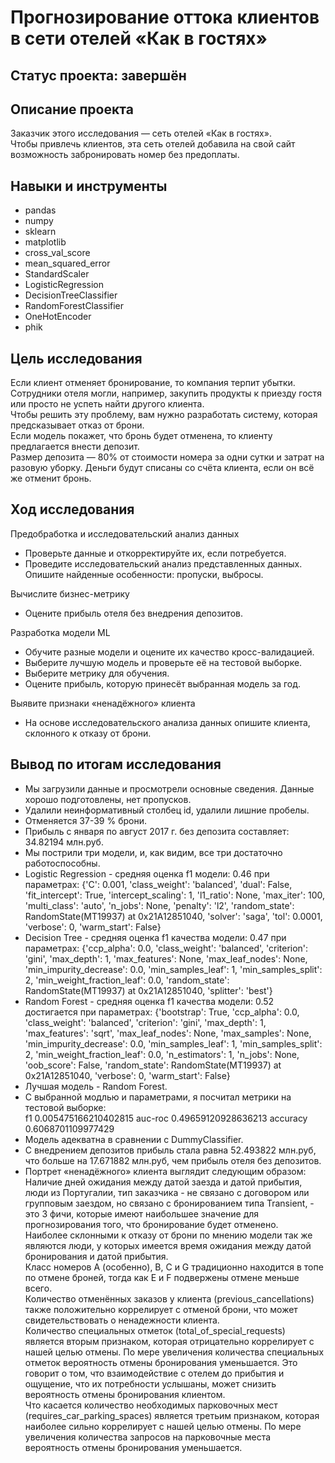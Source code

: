 # Прогнозирование оттока клиентов в сети отелей «Как в гостях»

## Статус проекта: завершён

## Описание проекта

Заказчик этого исследования — сеть отелей «Как в гостях».   
Чтобы привлечь клиентов, эта сеть отелей добавила на свой сайт возможность забронировать номер без предоплаты.  

## Навыки и инструменты

- pandas
- numpy
- sklearn
- matplotlib
- cross_val_score
- mean_squared_error
- StandardScaler
- LogisticRegression
- DecisionTreeClassifier
- RandomForestClassifier
- OneHotEncoder
- phik

## Цель исследования

Если клиент отменяет бронирование, то компания терпит убытки. Сотрудники отеля могли, например, закупить продукты к приезду гостя или просто не успеть найти другого клиента.  
Чтобы решить эту проблему, вам нужно разработать систему, которая предсказывает отказ от брони.  
Если модель покажет, что бронь будет отменена, то клиенту предлагается внести депозит.  
Размер депозита — 80% от стоимости номера за одни сутки и затрат на разовую уборку. Деньги будут списаны со счёта клиента, если он всё же отменит бронь.

## Ход исследования

Предобработка и исследовательский анализ данных    

 * Проверьте данные и откорректируйте их, если потребуется.      
 * Проведите исследовательский анализ представленных данных. Опишите найденные особенности: пропуски, выбросы.      
         
Вычислите бизнес-метрику     

 * Оцените прибыль отеля без внедрения депозитов.      
      
Разработка модели ML       

 * Обучите разные модели и оцените их качество кросс-валидацией.    
 * Выберите лучшую модель и проверьте её на тестовой выборке.      
 * Выберите метрику для обучения.      
 * Оцените прибыль, которую принесёт выбранная модель за год.      

Выявите признаки «ненадёжного» клиента      

 * На основе исследовательского анализа данных опишите клиента, склонного к отказу от брони.  

## Вывод по итогам исследования

* Мы загрузили данные и просмотрели основные сведения. Данные хорошо подготовлены, нет пропусков.  
* Удалили неинформативный столбец id, удалили лишние пробелы. 
* Отменяется 37-39 % брони. 
* Прибыль с января по август 2017 г. без депозита составляет: 34.82194 млн.руб.
* Мы пострили три модели, и, как видим, все три достаточно работоспособны.
* Logistic Regression - средняя оценка f1  модели: 0.46     при параметрах:
{'C': 0.001, 'class_weight': 'balanced', 'dual': False, 'fit_intercept': True, 'intercept_scaling': 1, 'l1_ratio': None, 'max_iter': 100, 'multi_class': 'auto', 'n_jobs': None, 'penalty': 'l2', 'random_state': RandomState(MT19937) at 0x21A12851040, 'solver': 'saga', 'tol': 0.0001, 'verbose': 0, 'warm_start': False}      
* Decision Tree - средняя оценка f1 качества модели: 0.47 при параметрах:
{'ccp_alpha': 0.0, 'class_weight': 'balanced', 'criterion': 'gini', 'max_depth': 1, 'max_features': None, 'max_leaf_nodes': None, 'min_impurity_decrease': 0.0, 'min_samples_leaf': 1, 'min_samples_split': 2, 'min_weight_fraction_leaf': 0.0, 'random_state': RandomState(MT19937) at 0x21A12851040, 'splitter': 'best'}    
* Random Forest - средняя оценка f1 качества модели: 0.52 достигается при параметрах:
{'bootstrap': True, 'ccp_alpha': 0.0, 'class_weight': 'balanced', 'criterion': 'gini', 'max_depth': 1, 'max_features': 'sqrt', 'max_leaf_nodes': None, 'max_samples': None, 'min_impurity_decrease': 0.0, 'min_samples_leaf': 1, 'min_samples_split': 2, 'min_weight_fraction_leaf': 0.0, 'n_estimators': 1, 'n_jobs': None, 'oob_score': False, 'random_state': RandomState(MT19937) at 0x21A12851040, 'verbose': 0, 'warm_start': False}    
* Лучшая модель - Random Forest.  
* С выбранной модлью и параметрами, я посчитал метрики на тестовой выборке:  
f1 0.005475166210402815
auc-roc 0.49659120928636213
accuracy 0.6068701109977429  
* Модель адекватна в сравнении с DummyClassifier.  
*  С внедрением депозитов прибыль стала равна 52.493822 млн.руб, что больше на 17.671882 млн.руб, чем прибыль отеля без депозитов.
* Портрет «ненадёжного» клиента выглядит следующим образом:  
Наличие дней ожидания между датой заезда и датой прибытия, люди из Португалии, тип заказчика - не связано с договором или групповым заездом, но связано с бронированием типа Transient, - это 3 фичи, которые имеют наибольшее значение для прогнозирования того, что бронирование будет отменено.    
Наиболее склонными к отказу от брони по мнению модели так же являются люди, у которых имеется время ожидания между датой бронирования и датой прибытия.  
Класс номеров A (особенно), В, С и G традиционно находится в топе по отмене броней, тогда как E и F подвержены отмене меньше всего.    
Количество отменённых заказов у клиента (previous_cancellations) также положительно коррелирует с отменой брони, что может свидетельствовать о ненадежности клиента.  
Количество специальных отметок (total_of_special_requests) является вторым признаком, которая отрицательно коррелирует с нашей целью отмены. По мере увеличения количества специальных отметок вероятность отмены бронирования уменьшается. Это говорит о том, что взаимодействие с отелем до прибытия и ощущение, что их потребности услышаны, может снизить вероятность отмены бронирования клиентом.    
Что касается количество необходимых парковочных мест (requires_car_parking_spaces) является третьим признаком, которая наиболее сильно коррелирует с нашей целью отмены. По мере увеличения количества запросов на парковочные места вероятность отмены бронирования уменьшается.    